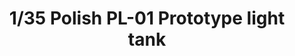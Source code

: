 ---
layout: product
title: "1/35 Polish PL-01 Prototype light tank"
price: "5300" 
desc: "Maketa"
img_path: "/assets/img/TAKO2127.jpg"
brand: "N/A"
available: true
special_offer: true
new: false
soon: false
cat: "010000"
subcat: "010200"
subsubcat: "0N/A"
sifra: "TAKO2127"
---